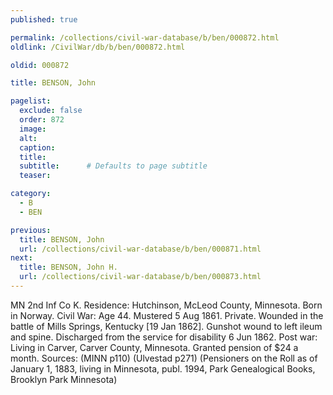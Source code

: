 ```yaml
---
published: true

permalink: /collections/civil-war-database/b/ben/000872.html
oldlink: /CivilWar/db/b/ben/000872.html

oldid: 000872

title: BENSON, John

pagelist:
  exclude: false
  order: 872
  image: 
  alt:
  caption:
  title:
  subtitle:      # Defaults to page subtitle
  teaser:

category: 
  - B 
  - BEN

previous:
  title: BENSON, John
  url: /collections/civil-war-database/b/ben/000871.html  
next:
  title: BENSON, John H.
  url: /collections/civil-war-database/b/ben/000873.html   
---
```

MN 2nd Inf Co K. Residence: Hutchinson, McLeod County, Minnesota. Born in Norway. Civil War: Age 44. Mustered 5 Aug 1861. Private. Wounded in the battle of Mills Springs, Kentucky [19 Jan 1862]. Gunshot wound to left ileum and spine. Discharged from the service for disability 6 Jun 1862. Post war: Living in Carver, Carver County, Minnesota. Granted pension of $24 a month. Sources: (MINN p110) (Ulvestad p271) (Pensioners on the Roll as of January 1, 1883, living in Minnesota, publ. 1994, Park Genealogical Books, Brooklyn Park Minnesota)